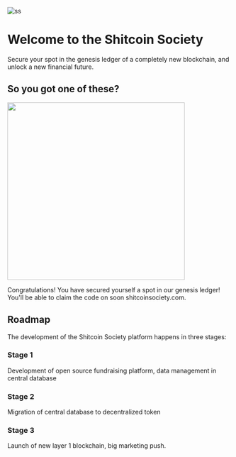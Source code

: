 ![ss](https://github.com/user-attachments/assets/f7c9919f-efd3-412f-a988-ed53d4e2b1b4)

# Welcome to the Shitcoin Society

Secure your spot in the genesis ledger of a completely new blockchain, and unlock a new financial future.

## So you got one of these?

<img src="https://github.com/user-attachments/assets/2d148a06-cecb-4bb8-9fcf-984036535ba1" width="400">

Congratulations! You have secured yourself a spot in our genesis ledger! You'll be able to claim the code on soon shitcoinsociety.com.

## Roadmap

The development of the Shitcoin Society platform happens in three stages:

### Stage 1

Development of open source fundraising platform, data management in central database

### Stage 2

Migration of central database to decentralized token

### Stage 3

Launch of new layer 1 blockchain, big marketing push.
